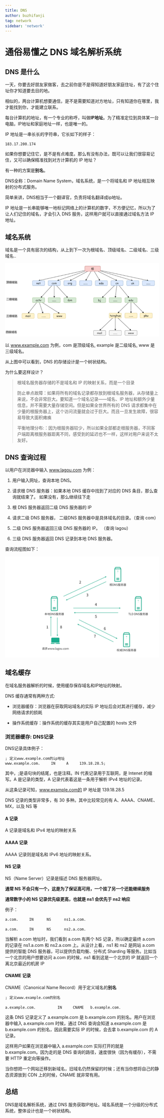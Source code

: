 ```yaml
---
title: DNS
author: buzhifanji
tag: network
sidebar: 'network'
---
```


#  通俗易懂之 DNS 域名解析系统


## DNS 是什么

一天，你要去好朋友家做客，去之前你是不是得知道好朋友家庭住址，有了这个住址你才知道要去目的地。

相似的，两台计算机想要通信，是不是需要知道对方地址，只有知道你在哪里，我才能找到你，才能建立联系。

每台计算机的地址，有一个专业的称呼，叫做**IP地址**。为了精准定位到具体某一台电脑，IP地址和家庭地址一样，也是唯一的。

IP 地址是一串长长的字符串，它长如下的样子：

```linux
183.17.200.174
```
如果你想要记住它，是不是有点难度。那么有没有办法，既可以让我们很容易记住，又可以确保精准找到对方计算机的 IP 地址？

有一种的方案是**别名**。

DNS全称：Domain Name System，域名系统，是一个将域名和 IP 地址相互映射的分布式服务。

简单来讲，DNS相当于一个翻译官，负责将域名翻译成ip地址。

IP 地址是一长串能够唯一地标记网络上的计算机的数字，不方便记忆，所以为了让人们记住的域名，才会引入 DNS 服务，这样用户就可以直接通过域名方法 IP 地址。

## 域名系统

域名是一个具有层次的结构，从上到下一次为根域名、顶级域名、二级域名、三级域名..

![Alternative text](../../src/assets/imgs/domain.png)

以 www.example.com 为例，com 是顶级域名, example 是二级域名, www 是三级域名。

从上图中可以看到，DNS 的存储设计是一个树状结构。

为什么要这样设计？

> 根域名服务器存储的不是域名和 IP 的映射关系，而是一个目录
>
> 防止单点故障：如果将所有的域名记录都存放到根域名服务器，从存储量上来说，不会非常巨大。要知道一个域名记录——域名、IP 地址和额外少量信息，并不需要大量存储空间。但是如果全世界所有的 DNS 请求都集中在少量的根服务器上，这个访问流量就会过于巨大。而且一旦发生故障，很容易导致大面积瘫痪
>
> 平衡地理分布:：因为根服务器较少，所以如果全部都走根服务器，不同客户端距离根服务器距离不同，感受到的延迟也不一样，这样对用户来说不太友好。

## DNS 查询过程

以用户在浏览器中输入 www.lagou.com 为例：

1. 用户输入网址，查询本地 DNS。

2. 请求根 DNS 服务器：如果本地 DNS 缓存中找到了对应的 DNS 条目，那么查询就结束了。
    如果没有，那么继续往下走
3. 根 DNS 服务器返回二级 DNS 服务器的 IP
4. 请求二级 DNS 服务器， 二级DNS 服务器中是具体域名的目录。（查询 com）
5. 二级 DNS 服务器返回三级 DNS 服务器的 IP。 （查询 lagou）
6. 三级 DNS 服务器返回 DNS 记录到本地 DNS 服务器。

查询流程图如下：

![Alternative text](../../src/assets/imgs/search-domain.png)

## 域名缓存

在域名服务器解析的时候，使用缓存保存域名和IP地址的映射。

DNS 缓存通常有两种方式:

- 浏览器缓存：浏览器在获取网站域名的实际 IP 地址后会对其进行缓存，减少网络请求的损耗

- 操作系统缓存：操作系统的缓存其实是用户自己配置的 hosts 文件

### 浏览器缓存: DNS记录

DNS记录具体例子：

```liunx
; 定义www.example.com的ip地址
www.example.com.     IN     A     139.18.28.5;
```

其中，;是语句块的结尾，也是注释。IN 代表记录用于互联网，是 Intenet 的缩写。A 是记录的类型，A 记录代表着这是一条用于解析 IPv4 地址的记录。

从这条记录可知，www.example.com的 IP 地址是 139.18.28.5

DNS 记录的类型非常多，有 30 多种。其中比较常见的有 A、AAAA、CNAME、MX，以及 NS 等

#### A 记录

A 记录是域名和 IPv4 地址的映射关系

#### AAAA 记录

AAAA 记录则是域名和 IPv6 地址的映射关系。

#### NS 记录

NS（Name Server）记录是描述 DNS 服务器网址。

**通常 NS 不会只有一个，这是为了保证高可用，一个挂了另一个还能继续服务**

**通常数字小的 NS 记录优先级更高，也就是 ns1 会优先于 ns2 响应**

例子：

```liunx
a.com.     IN      NS      ns1.a.com.

a.com.     IN      NS      ns2.a.com.

```
当解析 a.com 地址时，我们看到 a.com 有两个 NS 记录，所以确定最终 a.com 的记录在 ns1.a.com 和 ns2.a.com 上。从设计上看，ns1 和 ns2 是网站 a.com 提供的智能 DNS 服务器，可以提供负载均衡、分布式 Sharding 等服务。比如当一个北京的用户想要访问 a.com 的时候，ns1 看到这是一个北京的 IP 就返回一个离北京最近的机房 IP

#### CNAME 记录

CNAME（Canonical Name Record）用于定义域名的**别名**

```liunx
; 定义www.example.com的别名

a.example.com.          IN     CNAME   b.example.com.
```
这条 DNS 记录定义了 a.example.com 是 b.example.com 的别名。用户在浏览器中输入 a.example.com 时候，通过 DNS 查询会知道 a.example.com 是 b.example.com 的别名，因此需要实际 IP 的时候，会去拿 b.example.com 的 A 记录。

这样用户如果在浏览器中输入 a.example.com 实际打开的就是 b.example.com。因为走的是 DNS 查询的路径，速度很快（因为有缓存），不需要 HTTP 重定向等操作。

当你想把一个网站迁移到新域名，旧域名仍然保留的时候；还有当你想将自己的静态资源放到 CDN 上的时候，CNAME 就非常有用。

## 总结

DNS是域名解析系统，通过 DNS 服务获取IP地址。域名系统是一个分级的分布式系统，整体设计也是一个树状结构。